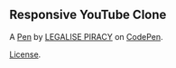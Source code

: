 Responsive YouTube Clone
------------------------


A [Pen](https://codepen.io/Rahib777-7/pen/VwqLYyV) by [LEGALISE PIRACY](https://codepen.io/Rahib777-7) on [CodePen](https://codepen.io).

[License](https://codepen.io/license/pen/VwqLYyV).